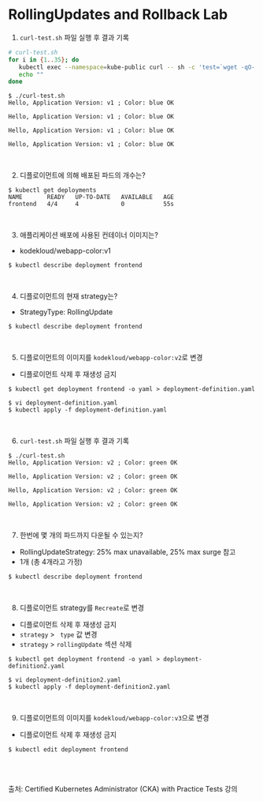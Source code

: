 # RollingUpdates and Rollback Lab

1. `curl-test.sh` 파일 실행 후 결과 기록

```sh
# curl-test.sh
for i in {1..35}; do
   kubectl exec --namespace=kube-public curl -- sh -c 'test=`wget -qO- -T 2  http://webapp-service.default.svc.cluster.local:8080/info 2>&1` && echo "$test OK" || echo "Failed"';
   echo ""
done			
```

```
$ ./curl-test.sh
Hello, Application Version: v1 ; Color: blue OK

Hello, Application Version: v1 ; Color: blue OK

Hello, Application Version: v1 ; Color: blue OK

Hello, Application Version: v1 ; Color: blue OK
```

<br>

2. 디플로이먼트에 의해 배포된 파드의 개수는?

```
$ kubectl get deployments
NAME       READY   UP-TO-DATE   AVAILABLE   AGE
frontend   4/4     4            0           55s
```

<br>

3. 애플리케이션 배포에 사용된 컨테이너 이미지는?

- kodekloud/webapp-color:v1

```
$ kubectl describe deployment frontend
```

<br>

4. 디플로이먼트의 현재 strategy는?

- StrategyType: RollingUpdate

```
$ kubectl describe deployment frontend
```

<br>

5. 디플로이먼트의 이미지를 `kodekloud/webapp-color:v2`로 변경

- 디플로이먼트 삭제 후 재생성 금지

```
$ kubectl get deployment frontend -o yaml > deployment-definition.yaml	
```

```
$ vi deployment-definition.yaml
$ kubectl apply -f deployment-definition.yaml
```

<br>

6. `curl-test.sh` 파일 실행 후 결과 기록

```
$ ./curl-test.sh
Hello, Application Version: v2 ; Color: green OK

Hello, Application Version: v2 ; Color: green OK

Hello, Application Version: v2 ; Color: green OK

Hello, Application Version: v2 ; Color: green OK
```

<br>

7. 한번에 몇 개의 파드까지 다운될 수 있는지?

- RollingUpdateStrategy:  25% max unavailable, 25% max surge 참고
- 1개 (총 4개라고 가정)

```
$ kubectl describe deployment frontend
```

<br>

8. 디플로이먼트 strategy를 `Recreate`로 변경

- 디플로이먼트 삭제 후 재생성 금지
- `strategy` > ` type` 값 변경
- `strategy` > `rollingUpdate` 섹션 삭제

```
$ kubectl get deployment frontend -o yaml > deployment-definition2.yaml
```
```
$ vi deployment-definition2.yaml
$ kubectl apply -f deployment-definition2.yaml
```

<br>

9. 디플로이먼트의 이미지를 `kodekloud/webapp-color:v3`으로 변경

- 디플로이먼트 삭제 후 재생성 금지

```
$ kubectl edit deployment frontend
```

<br>

<br>

출처: Certified Kubernetes Administrator (CKA) with Practice Tests 강의

